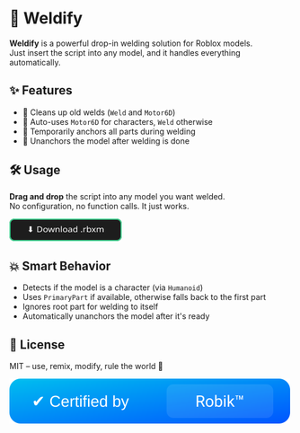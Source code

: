 # 🔩 Weldify

**Weldify** is a powerful drop-in welding solution for Roblox models.  
Just insert the script into any model, and it handles everything automatically.

## ✨ Features

- 🔧 Cleans up old welds (`Weld` and `Motor6D`)
- 🧲 Auto-uses `Motor6D` for characters, `Weld` otherwise
- 📌 Temporarily anchors all parts during welding
- 🚀 Unanchors the model after welding is done

## 🛠️ Usage

**Drag and drop** the script into any model you want welded.  
No configuration, no function calls. It just works.

<a href="https://github.com/lerman-dev/Weldify/releases/tag/Weldify" target="_blank">
  <img src="https://raw.githubusercontent.com/lerman-dev/Weldify/refs/heads/main/download.svg" alt="Download .rbxm" width="200" height="40" />
</a>

## 💥 Smart Behavior

- Detects if the model is a character (via `Humanoid`)
- Uses `PrimaryPart` if available, otherwise falls back to the first part
- Ignores root part for welding to itself
- Automatically unanchors the model after it's ready

## 📜 License

MIT – use, remix, modify, rule the world 🧪

![Certified by Robik](./certified-by-robik.svg)


